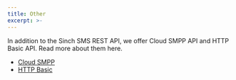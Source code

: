 ```yaml
---
title: Other
excerpt: >-
---
```

  In addition to the Sinch SMS REST API, we offer Cloud SMPP API and HTTP Basic
  API. Read more about them here.

- [Cloud SMPP](https://developers.sinch.com/docs/sms-other-cloud-smpp)
- [HTTP Basic](https://developers.sinch.com/docs/sms-other-http-basic)

